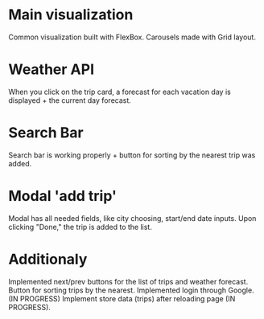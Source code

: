 # Main visualization

Common visualization built with FlexBox. Carousels made with Grid layout.

# Weather API

When you click on the trip card, a forecast for each vacation day is displayed + the current day forecast.

# Search Bar

Search bar is working properly + button for sorting by the nearest trip was added.

# Modal 'add trip'

Modal has all needed fields, like city choosing, start/end date inputs.
Upon clicking "Done," the trip is added to the list.

# Additionaly

Implemented next/prev buttons for the list of trips and weather forecast.
Button for sorting trips by the nearest.
Implemented login through Google.
(IN PROGRESS) Implement store data (trips) after reloading page (IN PROGRESS).


